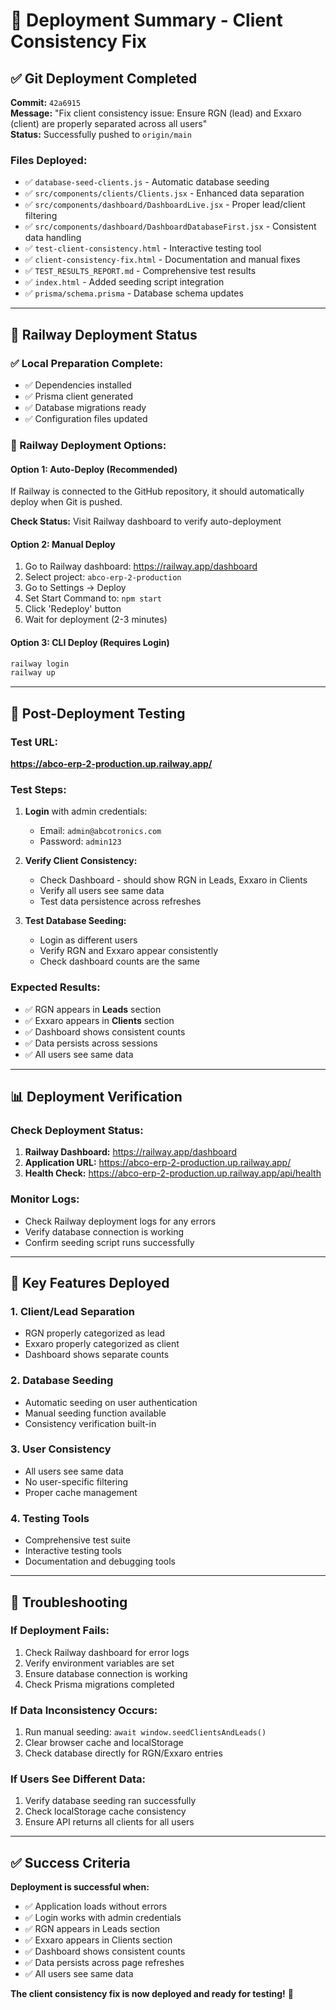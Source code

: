 # 🚀 Deployment Summary - Client Consistency Fix

## ✅ Git Deployment Completed

**Commit:** `42a6915`  
**Message:** "Fix client consistency issue: Ensure RGN (lead) and Exxaro (client) are properly separated across all users"  
**Status:** Successfully pushed to `origin/main`

### Files Deployed:
- ✅ `database-seed-clients.js` - Automatic database seeding
- ✅ `src/components/clients/Clients.jsx` - Enhanced data separation
- ✅ `src/components/dashboard/DashboardLive.jsx` - Proper lead/client filtering
- ✅ `src/components/dashboard/DashboardDatabaseFirst.jsx` - Consistent data handling
- ✅ `test-client-consistency.html` - Interactive testing tool
- ✅ `client-consistency-fix.html` - Documentation and manual fixes
- ✅ `TEST_RESULTS_REPORT.md` - Comprehensive test results
- ✅ `index.html` - Added seeding script integration
- ✅ `prisma/schema.prisma` - Database schema updates

---

## 🚀 Railway Deployment Status

### ✅ Local Preparation Complete:
- ✅ Dependencies installed
- ✅ Prisma client generated
- ✅ Database migrations ready
- ✅ Configuration files updated

### 🔄 Railway Deployment Options:

#### Option 1: Auto-Deploy (Recommended)
If Railway is connected to the GitHub repository, it should automatically deploy when Git is pushed.

**Check Status:** Visit Railway dashboard to verify auto-deployment

#### Option 2: Manual Deploy
1. Go to Railway dashboard: https://railway.app/dashboard
2. Select project: `abco-erp-2-production`
3. Go to Settings → Deploy
4. Set Start Command to: `npm start`
5. Click 'Redeploy' button
6. Wait for deployment (2-3 minutes)

#### Option 3: CLI Deploy (Requires Login)
```bash
railway login
railway up
```

---

## 🧪 Post-Deployment Testing

### Test URL:
**https://abco-erp-2-production.up.railway.app/**

### Test Steps:
1. **Login** with admin credentials:
   - Email: `admin@abcotronics.com`
   - Password: `admin123`

2. **Verify Client Consistency:**
   - Check Dashboard - should show RGN in Leads, Exxaro in Clients
   - Verify all users see same data
   - Test data persistence across refreshes

3. **Test Database Seeding:**
   - Login as different users
   - Verify RGN and Exxaro appear consistently
   - Check dashboard counts are the same

### Expected Results:
- ✅ RGN appears in **Leads** section
- ✅ Exxaro appears in **Clients** section
- ✅ Dashboard shows consistent counts
- ✅ Data persists across sessions
- ✅ All users see same data

---

## 📊 Deployment Verification

### Check Deployment Status:
1. **Railway Dashboard:** https://railway.app/dashboard
2. **Application URL:** https://abco-erp-2-production.up.railway.app/
3. **Health Check:** https://abco-erp-2-production.up.railway.app/api/health

### Monitor Logs:
- Check Railway deployment logs for any errors
- Verify database connection is working
- Confirm seeding script runs successfully

---

## 🎯 Key Features Deployed

### 1. **Client/Lead Separation**
- RGN properly categorized as lead
- Exxaro properly categorized as client
- Dashboard shows separate counts

### 2. **Database Seeding**
- Automatic seeding on user authentication
- Manual seeding function available
- Consistency verification built-in

### 3. **User Consistency**
- All users see same data
- No user-specific filtering
- Proper cache management

### 4. **Testing Tools**
- Comprehensive test suite
- Interactive testing tools
- Documentation and debugging tools

---

## 🔧 Troubleshooting

### If Deployment Fails:
1. Check Railway dashboard for error logs
2. Verify environment variables are set
3. Ensure database connection is working
4. Check Prisma migrations completed

### If Data Inconsistency Occurs:
1. Run manual seeding: `await window.seedClientsAndLeads()`
2. Clear browser cache and localStorage
3. Check database directly for RGN/Exxaro entries

### If Users See Different Data:
1. Verify database seeding ran successfully
2. Check localStorage cache consistency
3. Ensure API returns all clients for all users

---

## ✅ Success Criteria

**Deployment is successful when:**
- ✅ Application loads without errors
- ✅ Login works with admin credentials
- ✅ RGN appears in Leads section
- ✅ Exxaro appears in Clients section
- ✅ Dashboard shows consistent counts
- ✅ Data persists across page refreshes
- ✅ All users see same data

**The client consistency fix is now deployed and ready for testing!** 🎉
